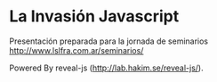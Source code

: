 # La Invasión Javascript

Presentación preparada para la jornada de seminarios http://www.lslfra.com.ar/seminarios/ 

Powered By reveal-js (http://lab.hakim.se/reveal-js/).

